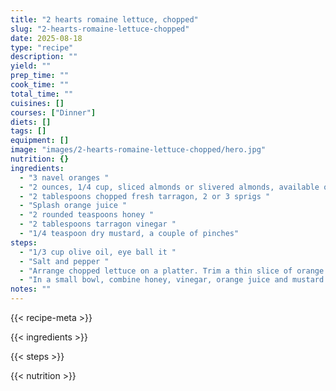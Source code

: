 ```yaml
---
title: "2 hearts romaine lettuce, chopped"
slug: "2-hearts-romaine-lettuce-chopped"
date: 2025-08-18
type: "recipe"
description: ""
yield: ""
prep_time: ""
cook_time: ""
total_time: ""
cuisines: []
courses: ["Dinner"]
diets: []
tags: []
equipment: []
image: "images/2-hearts-romaine-lettuce-chopped/hero.jpg"
nutrition: {}
ingredients:
  - "3 navel oranges "
  - "2 ounces, 1/4 cup, sliced almonds or slivered almonds, available on the baking aisle, toasted "
  - "2 tablespoons chopped fresh tarragon, 2 or 3 sprigs "
  - "Splash orange juice "
  - "2 rounded teaspoons honey "
  - "2 tablespoons tarragon vinegar "
  - "1/4 teaspoon dry mustard, a couple of pinches"
steps:
  - "1/3 cup olive oil, eye ball it "
  - "Salt and pepper "
  - "Arrange chopped lettuce on a platter. Trim a thin slice of orange skin down to the flesh off the top and bottom of the orange. Stand the orange upright and trim off strips of the remaining peel working from top to bottom around the orange. Cut each orange then in 1/2 lengthwise. Slice the 1/2 oranges into 1/2 moon shapes. Arrange the sliced oranges around the chopped romaine. Lightly toast the almonds in a small skillet over moderate heat or in a toaster or conventional oven. Top the romaine and oranges with toasted almonds and chopped tarragon. "
  - "In a small bowl, combine honey, vinegar, orange juice and mustard with a whisk. Stream in the oil while continuing to whisk the dressing to combine it. Pour the dressing evenly over the entire salad platter in a slow, thin stream. Season the salad with salt and pepper. The salad is pretty as is, no tossing."
notes: ""
---
```

{{< recipe-meta >}}

{{< ingredients >}}

{{< steps >}}

{{< nutrition >}}
